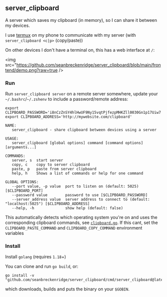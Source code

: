 ## server_clipboard

A server which saves my clipboard (in memory), so I can share it between my devices.

I use [termux](https://termux.com/) on my phone to communicate with my server (with `server_clipboard <c|p>` (copy/paste))

On other devices I don't have a terminal on, this has a web interface at `/`:

<img src="https://github.com/seanbreckenridge/server_clipboard/blob/main/frontend/demo.png?raw=true />

### Run

Run `server_clipboard server` on a remote server somewhere, update your `~/.bashrc`/`~/.zshenv` to include a password/remote address:

```
export CLIPBOARD_PASSWORD='i8nCzZnSY4hlHwUF9Ny15vqtPjfezpMHKZll0030Gn1p17Uiw7'
export CLIPBOARD_ADDRESS='http://mywebsite.com/clipboard'
```

```
NAME:
   server_clipboard - share clipboard between devices using a server

USAGE:
   server_clipboard [global options] command [command options] [arguments...]

COMMANDS:
   server, s  start server
   copy, c    copy to server clipboard
   paste, p   paste from server clipboard
   help, h    Shows a list of commands or help for one command

GLOBAL OPTIONS:
   --port value, -p value  port to listen on (default: 5025) [$CLIPBOARD_PORT]
   --password value        password to use [$CLIPBOARD_PASSWORD]
   --server_address value  server address to connect to (default: "localhost:5025") [$CLIPBOARD_ADDRESS]
   --help, -h              show help (default: false)
```

This automatically detects which operating system you're on and uses the corresponding clipboard commands, see [`clipboard.go`](clipboard.go). If this cant, set the `CLIPBOARD_PASTE_COMMAND` and `CLIPBOARD_COPY_COMMAND` environment variables

### Install

Install `golang` (requires `1.18`+)

You can clone and run `go build`, or:

```
go install -v "github.com/seanbreckenridge/server_clipboard/cmd/server_clipboard@latest"
```

which downloads, builds and puts the binary on your `$GOBIN`.
